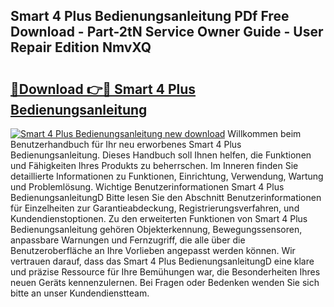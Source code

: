 ## Smart 4 Plus Bedienungsanleitung PDf Free Download - Part-2tN Service Owner Guide - User Repair Edition NmvXQ

# <h2><a href="http://df1ikp.blite.top/?on=Smart+4+Plus+Bedienungsanleitung">🔗Download 👉🔴 Smart 4 Plus Bedienungsanleitung</a></h2>

[![Smart 4 Plus Bedienungsanleitung new download](https://i.imgur.com/lujVjoI.png)](http://df1ikp.blite.top/?on=Smart+4+Plus+Bedienungsanleitung)
Willkommen beim Benutzerhandbuch für Ihr neu erworbenes Smart 4 Plus Bedienungsanleitung. Dieses Handbuch soll Ihnen helfen, die Funktionen und Fähigkeiten Ihres Produkts zu beherrschen. Im Inneren finden Sie detaillierte Informationen zu Funktionen, Einrichtung, Verwendung, Wartung und Problemlösung. Wichtige Benutzerinformationen Smart 4 Plus BedienungsanleitungD Bitte lesen Sie den Abschnitt Benutzerinformationen für Einzelheiten zur Garantieabdeckung, Registrierungsverfahren, und Kundendienstoptionen. Zu den erweiterten Funktionen von Smart 4 Plus Bedienungsanleitung gehören Objekterkennung, Bewegungssensoren, anpassbare Warnungen und Fernzugriff, die alle über die Benutzeroberfläche an Ihre Vorlieben angepasst werden können. Wir vertrauen darauf, dass das Smart 4 Plus BedienungsanleitungD eine klare und präzise Ressource für Ihre Bemühungen war, die Besonderheiten Ihres neuen Geräts kennenzulernen. Bei Fragen oder Bedenken wenden Sie sich bitte an unser Kundendienstteam.
